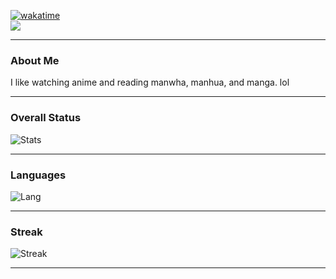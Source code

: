 [![wakatime](https://wakatime.com/badge/user/2958d298-dda5-478a-a46a-582559a6d0c6.svg)](https://wakatime.com/@2958d298-dda5-478a-a46a-582559a6d0c6)  
![](https://komarev.com/ghpvc/?username=Kofius&label=Profile+Views&color=990000&style=flat-square)

---

### About Me
I like watching anime and reading manwha, manhua, and manga. lol

---

### Overall Status
![Stats](https://github-readme-stats.vercel.app/api?username=Kofius&show_icons=true&hide_border=true&title_color=990000&icon_color=990000&text_color=c9d1d9&bg_color=0d1117)

---

### Languages
![Lang](https://github-readme-stats.vercel.app/api/top-langs/?username=Kofius&layout=compact&hide_border=true&title_color=990000&text_color=c9d1d9&bg_color=0d1117&hide=javascript,html,css)

---

### Streak
![Streak](https://github-readme-streak-stats.herokuapp.com?user=Kofius&hide_border=true&background=0d1117&ring=990000&fire=990000&currStreakLabel=990000&sideNums=ffffff&currStreakNum=ffffff&sideLabels=ffffff&dates=aaaaaa)

---

